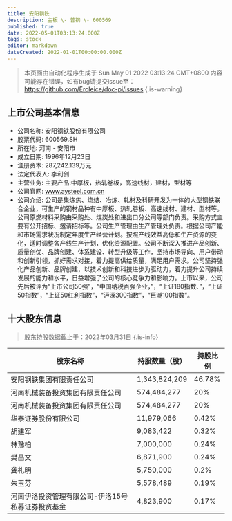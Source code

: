 ```yaml
---
title: 安阳钢铁
description: 主板 \- 普钢 \- 600569
published: true
date: 2022-05-01T03:13:24.000Z
tags: stock
editor: markdown
dateCreated: 2022-01-01T00:00:00.000Z
---
```


> 本页面由自动化程序生成于 Sun May 01 2022 03:13:24 GMT+0800
> 内容可能存在错误，如有bug请提交issue至：https://github.com/Eroleice/doc-pi/issues
{.is-warning}

## 上市公司基本信息
- 公司名称: 安阳钢铁股份有限公司
- 股票代码: 600569.SH
- 所在地: 河南 - 安阳市
- 成立日期: 1996年12月23日
- 注册资本: 287,242.139万元
- 法定代表人: 李利剑
- 主营业务: 主要产品:中厚板，热轧卷板，高速线材，建材，型材等
- 公司官网: www.aysteel.com.cn
- 公司介绍: 公司是集炼焦、烧结、冶炼、轧材及科研开发为一体的大型钢铁联合企业，可生产的钢材品种有中厚板、热轧卷板、高速线材、建材、型材等。公司原燃材料采购由采购处、煤炭处和进出口分公司等部门负责。采购方式主要有公开招标、邀请招标等。公司生产管理由生产管理处负责。根据公司产能和市场需求状况制定年度生产经营计划。按照产线效益高低和生产资源的变化，适时调整各产线生产计划，优化资源配置。公司不断深入推进产品创新、质量创优、品牌创建、体系建设、转型升级等工作，坚持市场导向、用户带动和创新引领，抓好需求对接，着力提高供给质量，满足用户需求。公司坚持强化产品创新、品牌创建，以技术创新和科技进步为驱动力，着力提升公司持续发展的能力和水平，日益增强了公司的核心竞争力和影响力。上市以来，公司先后被评为“上市公司50强”，“中国纳税百强企业，”，“上证180指数、”，“上证50指数”，“上证50红利指数”，“沪深300指数”，“巨潮100指数”。


## 十大股东信息
> 股东持股数据截止于：2022年03月31日
{.is-info}

| 股东名称 | 持股数量（股） | 持股比例 |
| --- | --- | --- |
| 安阳钢铁集团有限责任公司 | 1,343,824,209 | 46.78% |
| 河南机械装备投资集团有限责任公司 | 574,484,277 | 20% |
| 河南机械装备投资集团有限责任公司 | 574,484,277 | 20% |
| 华泰证券股份有限公司 | 11,979,066 | 0.42% |
| 胡建军 | 9,083,422 | 0.32% |
| 林豫柏 | 7,000,000 | 0.24% |
| 樊昌文 | 6,871,900 | 0.24% |
| 龚礼明 | 5,750,000 | 0.2% |
| 朱玉芬 | 5,578,489 | 0.19% |
| 河南伊洛投资管理有限公司-伊洛15号私募证券投资基金 | 4,823,900 | 0.17% |




